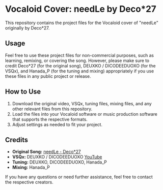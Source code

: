 # Vocaloid Cover: needLe by Deco*27

This repository contains the project files for the Vocaloid cover of "needLe" originally by Deco*27. 

## Usage

Feel free to use these project files for non-commercial purposes, such as learning, remixing, or covering the song. However, please make sure to credit Deco*27 (for the original song), DEUXKO / DICODEEDUOXO (for the VSQx), and Hanada_P (for the tuning and mixing) appropriately if you use these files in any public project or release.

## How to Use

1. Download the original video, VSQx, tuning files, mixing files, and any other relevant files from this repository.
2. Load the files into your Vocaloid software or music production software that supports the respective formats.
3. Adjust settings as needed to fit your project.

## Credits

- **Original Song:** [needLe - Deco*27](https://www.youtube.com/watch?v=buoYwfZG4vQ)
- **VSQx:** DEUXKO / DICODEEDUOXO [YouTube](https://www.youtube.com/watch?v=IiXCB2ZHgTM)
- **Tuning:** DEUXKO, DICODEEDUOXO, Hanada_P
- **Mixing:** Hanada_P

If you have any questions or need further assistance, feel free to contact the respective creators.
